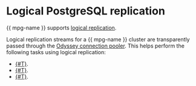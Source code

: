 # Logical PostgreSQL replication

{{ mpg-name }} supports [logical replication](https://www.postgresql.org/docs/current/logical-replication.html).

Logical replication streams for a {{ mpg-name }} cluster are transparently passed through the [Odyssey connection pooler](../concepts/pooling.md). This helps perform the following tasks using logical replication:

* [{#T}](../tutorials/data-migration.md).
* [{#T}](../tutorials/outbound-replication.md).
* [{#T}](../operations/logical-replica-from-rds.md).